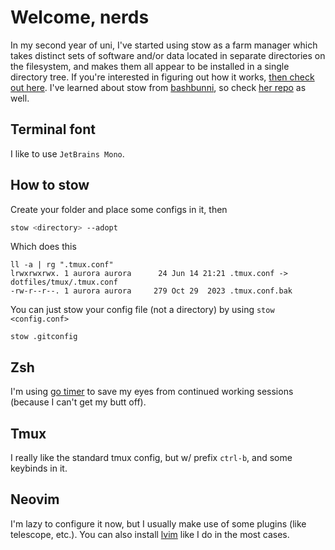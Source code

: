 # Welcome, nerds

In my second year of uni, I've started using stow as a farm manager which takes distinct sets of
software and/or data located in separate directories on the filesystem,
and makes them all appear to be installed in a single directory tree. If
you're interested in figuring out how it works, [then check out here][blog].
I've learned about stow from [bashbunni][bashbunni], so check [her repo][bbdotfiles] as well.

## Terminal font

I like to use `JetBrains Mono`.

## How to stow

Create your folder and place some configs in it, then

```sh
stow <directory> --adopt
```

Which does this

```
ll -a | rg ".tmux.conf"
lrwxrwxrwx. 1 aurora aurora      24 Jun 14 21:21 .tmux.conf -> dotfiles/tmux/.tmux.conf
-rw-r--r--. 1 aurora aurora     279 Oct 29  2023 .tmux.conf.bak
```

You can just stow your config file (not a directory) by using `stow <config.conf>`

```
stow .gitconfig
```

## Zsh

I'm using [go timer][timer] to save my eyes from continued working sessions (because I can't 
get my butt off).

## Tmux

I really like the standard tmux config, but w/ prefix `ctrl-b`, and some keybinds in it.

## Neovim

I'm lazy to configure it now, but I usually make use of some plugins (like telescope, etc.). You
can also install [lvim][lvim] like I do in the most cases.

[blog]: https://brandon.invergo.net/news/2012-05-26-using-gnu-stow-to-manage-your-dotfiles.html
[bashbunni]: https://github.com/bashbunni
[bbdotfiles]: https://github.com/bashbunni/dotfiles
[timer]: https://github.com/caarlos0/timer
[lvim]: https://github.com/lunarvim/lunarvim
